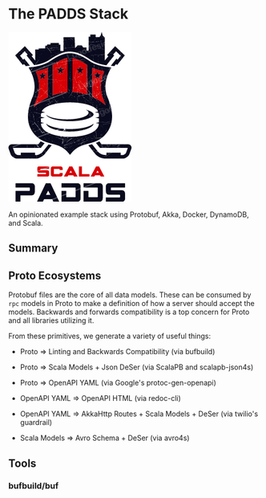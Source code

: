 # The PADDS Stack

![Scala PADDS Logo (courtesy of https://logodesign.net)](scala-padds.png?raw=true)

An opinionated example stack using Protobuf, Akka, Docker, DynamoDB, and Scala.

## Summary

## Proto Ecosystems

Protobuf files are the core of all data models. These can be consumed by `rpc` models in Proto to
make a definition of how a server should accept the models. Backwards and forwards compatibility is a
top concern for Proto and all libraries utilizing it.

From these primitives, we generate a variety of useful things:

- Proto => Linting and Backwards Compatibility (via bufbuild)


- Proto => Scala Models + Json DeSer (via ScalaPB and scalapb-json4s)


- Proto => OpenAPI YAML (via Google's protoc-gen-openapi)
- OpenAPI YAML => OpenAPI HTML (via redoc-cli)
- OpenAPI YAML => AkkaHttp Routes + Scala Models + DeSer (via twilio's guardrail)


- Scala Models => Avro Schema + DeSer (via avro4s)

## Tools

### bufbuild/buf